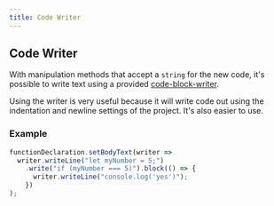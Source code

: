 ```yaml
---
title: Code Writer
---
```


## Code Writer

With manipulation methods that accept a `string` for the new code, it's possible to write text using a provided [code-block-writer](https://github.com/dsherret/code-block-writer).

Using the writer is very useful because it will write code out using the indentation and newline settings of the project. It's also easier to use.

### Example

```ts
functionDeclaration.setBodyText(writer =>
  writer.writeLine("let myNumber = 5;")
    .write("if (myNumber === 5)").block(() => {
      writer.writeLine("console.log('yes')");
    })
);
```
